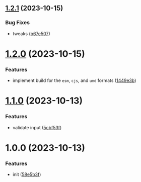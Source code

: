 ## [1.2.1](https://github.com/bent10/json-loose/compare/v1.2.0...v1.2.1) (2023-10-15)


### Bug Fixes

* tweaks ([b67e507](https://github.com/bent10/json-loose/commit/b67e50762041d7ed2a7461aa8548483efa4877eb))

# [1.2.0](https://github.com/bent10/json-loose/compare/v1.1.0...v1.2.0) (2023-10-15)


### Features

* implement build for the `esm`, `cjs`, and `umd` formats ([1449e3b](https://github.com/bent10/json-loose/commit/1449e3b8c6c7d85959a1404ad86e5d8a786d3422))

# [1.1.0](https://github.com/bent10/json-loose/compare/v1.0.0...v1.1.0) (2023-10-13)


### Features

* validate input ([5cbf53f](https://github.com/bent10/json-loose/commit/5cbf53f45a8d0fc016143ce03168e0fec37c02e2))

# 1.0.0 (2023-10-13)


### Features

* init ([58e5b3f](https://github.com/bent10/json-loose/commit/58e5b3f0bc7d83ef39f91b48d6b60ccef260377a))
